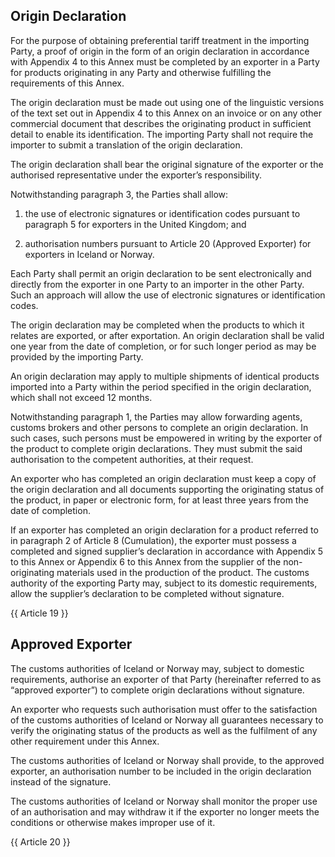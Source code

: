 ## Origin Declaration

For the purpose of obtaining preferential tariff treatment in the importing Party, a proof of origin in the form of an origin declaration in accordance with Appendix 4 to this Annex must be completed by an exporter in a Party for products originating in any Party and otherwise fulfilling the requirements of this Annex.

The origin declaration must be made out using one of the linguistic versions of the text set out in Appendix 4 to this Annex on an invoice or on any other commercial document that describes the originating product in sufficient detail to enable its identification. The importing Party shall not require the importer to submit a translation of the origin declaration.

The origin declaration shall bear the original signature of the exporter or the authorised representative under the exporter’s responsibility.

Notwithstanding paragraph 3, the Parties shall allow:


1. the use of electronic signatures or identification codes pursuant to paragraph 5 for exporters in the United Kingdom; and

2. authorisation numbers pursuant to Article 20 (Approved Exporter) for exporters in Iceland or Norway.

Each Party shall permit an origin declaration to be sent electronically and directly from the exporter in one Party to an importer in the other Party. Such an approach will allow the use of electronic signatures or identification codes.

The origin declaration may be completed when the products to which it relates are exported, or after exportation. An origin declaration shall be valid one year from the date of completion, or for such longer period as may be provided by the importing Party.

An origin declaration may apply to multiple shipments of identical products imported into a Party within the period specified in the origin declaration, which shall not exceed 12 months.

Notwithstanding paragraph 1, the Parties may allow forwarding agents, customs brokers and other persons to complete an origin declaration. In such cases, such persons must be empowered in writing by the exporter of the product to complete origin declarations. They must submit the said authorisation to the competent authorities, at their request.

An exporter who has completed an origin declaration must keep a copy of the origin declaration and all documents supporting the originating status of the product, in paper or electronic form, for at least three years from the date of completion.

If an exporter has completed an origin declaration for a product referred to in paragraph 2 of Article 8 (Cumulation), the exporter must possess a completed and signed supplier’s declaration in accordance with Appendix 5 to this Annex or Appendix 6 to this Annex from the supplier of the non-originating materials used in the production of the product. The customs authority of the exporting Party may, subject to its domestic requirements, allow the supplier’s declaration to be completed without signature.

{{ Article 19 }}

## Approved Exporter

The customs authorities of Iceland or Norway may, subject to domestic requirements, authorise an exporter of that Party (hereinafter referred to as “approved exporter”) to complete origin declarations without signature.

An exporter who requests such authorisation must offer to the satisfaction of the customs authorities of Iceland or Norway all guarantees necessary to verify the originating status of the products as well as the fulfilment of any other requirement under this Annex.

The customs authorities of Iceland or Norway shall provide, to the approved exporter, an authorisation number to be included in the origin declaration instead of the signature.

The customs authorities of Iceland or Norway shall monitor the proper use of an authorisation and may withdraw it if the exporter no longer meets the conditions or otherwise makes improper use of it.

{{ Article 20 }}
